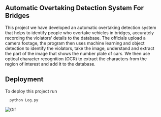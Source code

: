 ## **Automatic Overtaking Detection System For Bridges**

This project we have developed an automatic overtaking detection system that helps to
identify people who overtake vehicles in bridges, accurately recording the violators’ details
to the database. The officials upload a camera footage, the program then uses machine
learning and object detection to identify the violators, take the image, understand and
extract the part of the image that shows the number plate of cars. We then use optical
character recognition (OCR) to extract the characters from the region of interest and add
it to the database.

## Deployment

To deploy this project run

```bash
  python Log.py
```

![Gif](https://github.com/Rahul6111/RSET2020-24-S6/assets/95371610/fec61cf9-e077-4327-84c0-8f49ec8e556c)





